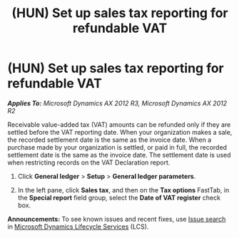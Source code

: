 ﻿---
title: (HUN) Set up sales tax reporting for refundable VAT
TOCTitle: (HUN) Set up sales tax reporting for refundable VAT
ms:assetid: 1dc6a72a-c87f-4755-ba3e-b8a2b4e3df7e
ms:mtpsurl: https://technet.microsoft.com/en-us/library/JJ664237(v=AX.60)
ms:contentKeyID: 49385326
ms.date: 04/18/2014
mtps_version: v=AX.60
---

# (HUN) Set up sales tax reporting for refundable VAT 


_**Applies To:** Microsoft Dynamics AX 2012 R3, Microsoft Dynamics AX 2012 R2_

Receivable value-added tax (VAT) amounts can be refunded only if they are settled before the VAT reporting date. When your organization makes a sale, the recorded settlement date is the same as the invoice date. When a purchase made by your organization is settled, or paid in full, the recorded settlement date is the same as the invoice date. The settlement date is used when restricting records on the VAT Declaration report.

1.  Click **General ledger** \> **Setup** \> **General ledger parameters**.

2.  In the left pane, click **Sales tax**, and then on the **Tax options** FastTab, in the **Special report** field group, select the **Date of VAT register** check box.

  
**Announcements:** To see known issues and recent fixes, use [Issue search](http://go.microsoft.com/fwlink/?linkid=389258) in [Microsoft Dynamics Lifecycle Services](http://go.microsoft.com/fwlink/?linkid=306505) (LCS).

